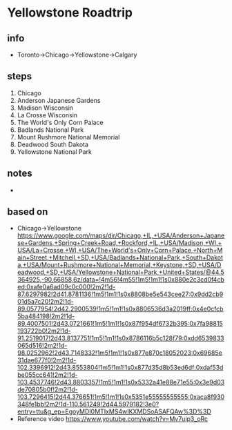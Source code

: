 # Yellowstone Roadtrip  

## info  
* Toronto->Chicago->Yellowstone->Calgary

## steps  
1. Chicago
2. Anderson Japanese Gardens
3. Madison Wisconsin
4. La Crosse Wisconsin
5. The World's Only Corn Palace
6. Badlands National Park
7. Mount Rushmore National Memorial
8. Deadwood South Dakota
9. Yellowstone National Park

## notes  
*  

## based on  
*  Chicago->Yellowstone https://www.google.com/maps/dir/Chicago,+IL,+USA/Anderson+Japanese+Gardens,+Spring+Creek+Road,+Rockford,+IL,+USA/Madison,+WI,+USA/La+Crosse,+WI,+USA/The+World's+Only+Corn+Palace,+North+Main+Street,+Mitchell,+SD,+USA/Badlands+National+Park,+South+Dakota,+USA/Mount+Rushmore+National+Memorial,+Keystone,+SD,+USA/Deadwood,+SD,+USA/Yellowstone+National+Park,+United+States/@44.5364925,-90.66858,6z/data=!4m56!4m55!1m5!1m1!1s0x880e2c3cd0f4cbed:0xafe0a6ad09c0c000!2m2!1d-87.6297982!2d41.8781136!1m5!1m1!1s0x8808be5e543cee27:0x9dd2cb901d5a7c20!2m2!1d-89.0577954!2d42.2900539!1m5!1m1!1s0x8806536d3a2019ff:0x4e0cfcb5ba484198!2m2!1d-89.4007501!2d43.0721661!1m5!1m1!1s0x87f954df6732b395:0x7fa98815193722b0!2m2!1d-91.2519017!2d43.8137751!1m5!1m1!1s0x8786116b5c128f79:0xdd6539833065d516!2m2!1d-98.0252962!2d43.7148332!1m5!1m1!1s0x877e870c18052023:0x69685e31dae677f0!2m2!1d-102.3396912!2d43.8553804!1m5!1m1!1s0x877d35d8b53ed6df:0xdaf53dbe055cc641!2m2!1d-103.4537746!2d43.8803357!1m5!1m1!1s0x5332a41e88e71e55:0x3e9d03de70805b0f!2m2!1d-103.7296415!2d44.376651!1m5!1m1!1s0x5351e55555555555:0xaca8f930348fe1bb!2m2!1d-110.561249!2d44.5979182!3e0?entry=ttu&g_ep=EgoyMDI0MTIxMS4wIKXMDSoASAFQAw%3D%3D
*  Reference video https://www.youtube.com/watch?v=Mv7uip3_oRc 

